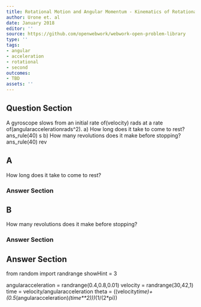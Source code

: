 ```yaml
---
title: Rotational Motion and Angular Momentum - Kinematics of Rotational Motion
author: Urone et. al
date: January 2018
editor: ''
source: https://github.com/openwebwork/webwork-open-problem-library
type: ''
tags:
- angular
- acceleration
- rotational
- second
outcomes:
- TBD
assets: ''
---
```


## Question Section 

A gyroscope slows from an initial rate of(velocity) rads at a rate of(angularaccelerationrads^2).
a) How long does it take to come to rest?
ans_rule(40) s
b) How many revolutions does it make before stopping?
ans_rule(40) rev

## A
How long does it take to come to rest?
### Answer Section
## B
How many revolutions does it make before stopping?
### Answer Section


## Answer Section

from random import randrange
showHint = 3

angularacceleration = randrange(0.4,0.8,0.01)
velocity = randrange(30,42,1)
time = velocity/angularacceleration
theta = ((velocity*time)+(0.5*(angularacceleration)*(time**2)))*(1/(2*pi))